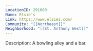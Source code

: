 ```yaml
---
LocationID: 291080
Name: Elsie's
Link: https://www.elsies.com/ 
Community: "[[Northeast]]"
Neighborhood: "[[St. Anthony West]]"
---
```


Description:
A bowling alley and a bar.
